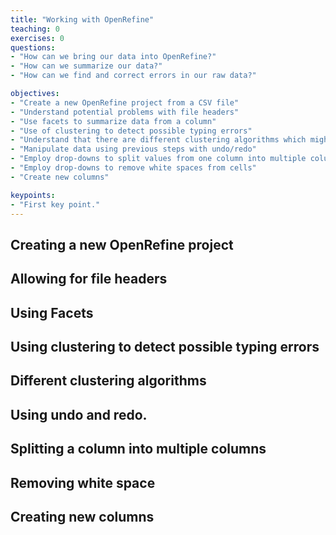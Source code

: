 ```yaml
---
title: "Working with OpenRefine"
teaching: 0
exercises: 0
questions:
- "How can we bring our data into OpenRefine?" 
- "How can we summarize our data?" 
- "How can we find and correct errors in our raw data?"

objectives:
- "Create a new OpenRefine project from a CSV file"
- "Understand potential problems with file headers"
- "Use facets to summarize data from a column"
- "Use of clustering to detect possible typing errors"
- "Understand that there are different clustering algorithms which might give different results"
- "Manipulate data using previous steps with undo/redo"
- "Employ drop-downs to split values from one column into multiple columns"
- "Employ drop-downs to remove white spaces from cells"
- "Create new columns"

keypoints:
- "First key point."
---
```


## Creating a new OpenRefine project
## Allowing for file headers
## Using Facets
## Using clustering to detect possible typing errors
## Different clustering algorithms 
## Using undo and redo.
## Splitting a column into multiple columns 
## Removing white space
## Creating new columns
